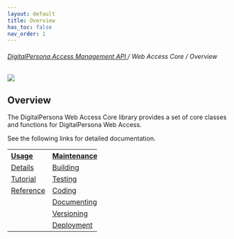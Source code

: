 ```yaml
---
layout: default
title: Overview
has_toc: false
nav_order: 1  
---
```


###### [DigitalPersona Access Management API ](https://hidglobal.github.io/digitalpersona-access-management-api/)/ Web Access Core / Overview  

![](assets/HID-DPAM-Core.png)  

## Overview

The DigitalPersona Web Access Core library provides a set of core classes and functions for DigitalPersona Web Access.

See the following links for detailed documentation.

<table style="width:40%;">
  <tr>
    <th style="width:20%" ALIGN="left"><A HREF="https://hidglobal.github.io/digitalpersona-core/docs/use/index.html">Usage</A></th>
    <th style="width:35%" ALIGN="left"><A HREF="https://hidglobal.github.io/digitalpersona-core/docs/maintain/index.html">Maintenance</A></th>
  </tr>
  <tr>
  <td valign="top" ><A HREF="docs/use/details.html">Details</A></td>
  <td><A HREF="docs/maintain/building.html">Building</A></td>
  </tr>
  <tr>
    <td valign="top"><A HREF="docs/use/how-to.html.html">Tutorial</A></td>
    <td valign="top"><A HREF="docs/maintain/testing.html">Testing</A></td>
  </tr>
  <tr>
    <td valign="top"><A HREF="docs/use/reference.html">Reference</A></td>
    <td valign="top"><A HREF="docs/maintain/coding.html">Coding</A></td>
  </tr>
  <tr>
    <td valign="top"></td>
    <td valign="top"><A HREF="docs/maintain/documenting.html">Documenting</A></td>
  </tr>
  <tr>
    <td valign="top"></td>
    <td valign="top"><A HREF="docs/maintain/version.html">Versioning</A></td>
  </tr>  
  <tr>
    <td valign="top">&nbsp;</td>
    <td valign="top"><A HREF="docs/maintain/deploy.html">Deployment</A></td>
  </tr>
</table>
